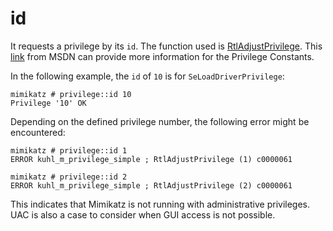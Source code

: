 # id

It requests a privilege by its `id`. The function used is [RtlAdjustPrivilege](https://www.pinvoke.net/default.aspx/ntdll/RtlAdjustPrivilege.html). This [link](https://docs.microsoft.com/en-us/windows/win32/secauthz/privilege-constants) from MSDN can provide more information for the Privilege Constants. 

In the following example, the `id` of `10` is for `SeLoadDriverPrivilege`:

```text
mimikatz # privilege::id 10
Privilege '10' OK
```

Depending on the defined privilege number, the following error might be encountered:

```text
mimikatz # privilege::id 1
ERROR kuhl_m_privilege_simple ; RtlAdjustPrivilege (1) c0000061

mimikatz # privilege::id 2
ERROR kuhl_m_privilege_simple ; RtlAdjustPrivilege (2) c0000061
```

This indicates that Mimikatz is not running with administrative privileges. UAC is also a case to consider when GUI access is not possible. 

